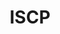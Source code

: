 ---
title: "ISCP"
description: "A website redesign and build for a non-profit contemporary art center in Brooklyn, NY. This site features a minimal design with unique typography, extensive archives and photo galleries, an interactive alumni map and secure login for artists and board members."
date: " "
gallery: 
  - 
    url: "/assets/images/ISCP.jpg"
    caption: " "
  - 
    url: "/assets/images/iscp-map-1.png"
    caption: " "
tags: "development,nonprofit,art"
---